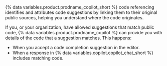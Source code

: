 {% data variables.product.prodname_copilot_short %} code referencing identifies and attributes code suggestions by linking them to their original public sources, helping you understand where the code originates.

If you, or your organization, have allowed suggestions that match public code, {% data variables.product.prodname_copilot %} can provide you with details of the code that a suggestion matches. This happens:

* When you accept a code completion suggestion in the editor.
* When a response in {% data variables.copilot.copilot_chat_short %} includes matching code.
